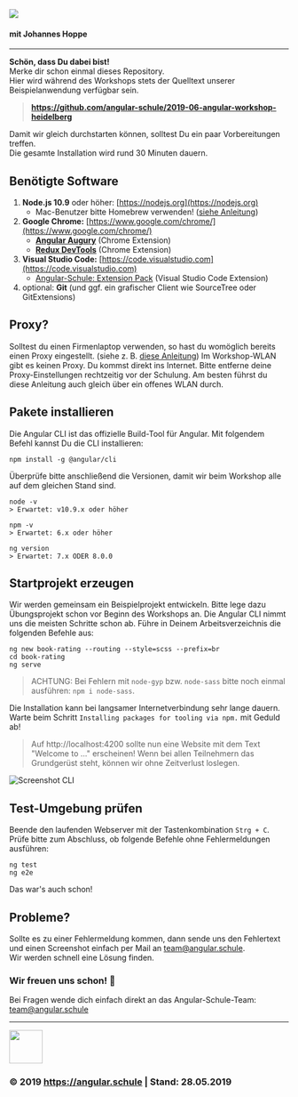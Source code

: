 <img src="http://assets.angular.schule/logo-angular-schulung-heidelberg-2019-03.png">

#### **mit Johannes Hoppe**

<hr>

**Schön, dass Du dabei bist!**  
Merke dir schon einmal dieses Repository.  
Hier wird während des Workshops stets der Quelltext unserer Beispielanwendung verfügbar sein.
> **https://github.com/angular-schule/2019-06-angular-workshop-heidelberg**

Damit wir gleich durchstarten können, solltest Du ein paar Vorbereitungen treffen.  
Die gesamte Installation wird rund 30 Minuten dauern. 

## Benötigte Software

1. **Node.js 10.9** oder höher: [https://nodejs.org](https://nodejs.org)
   + Mac-Benutzer bitte Homebrew verwenden! ([siehe Anleitung](https://presentations.angular.schule/HOMEBREW_NODE))
2. **Google Chrome:** [https://www.google.com/chrome/](https://www.google.com/chrome/)
   + **[Angular Augury](https://chrome.google.com/webstore/detail/augury/elgalmkoelokbchhkhacckoklkejnhcd)** (Chrome Extension)
   + **[Redux DevTools](https://chrome.google.com/webstore/detail/redux-devtools/lmhkpmbekcpmknklioeibfkpmmfibljd)** (Chrome Extension)
4. **Visual Studio Code:** [https://code.visualstudio.com](https://code.visualstudio.com)
   + [Angular-Schule: Extension Pack](https://marketplace.visualstudio.com/items?itemName=angular-schule.angular-schule-extension-pack)  (Visual Studio Code Extension)
5. optional: **Git** (und ggf. ein grafischer Client wie SourceTree oder GitExtensions)


## Proxy?

Solltest du einen Firmenlaptop verwenden, so hast du womöglich bereits einen Proxy eingestellt. (siehe z. B. [diese Anleitung](https://presentations.angular.schule/PROXY.html))
Im Workshop-WLAN gibt es keinen Proxy.
Du kommst direkt ins Internet.
Bitte entferne deine Proxy-Einstellungen rechtzeitig vor der Schulung.
Am besten führst du diese Anleitung auch gleich über ein offenes WLAN durch.


## Pakete installieren

Die Angular CLI ist das offizielle Build-Tool für Angular. Mit folgendem Befehl kannst Du die CLI installieren:

```
npm install -g @angular/cli
```

Überprüfe bitte anschließend die Versionen, damit wir beim Workshop alle auf dem gleichen Stand sind.
```
node -v
> Erwartet: v10.9.x oder höher

npm -v
> Erwartet: 6.x oder höher

ng version
> Erwartet: 7.x ODER 8.0.0
```



## Startprojekt erzeugen

Wir werden gemeinsam ein Beispielprojekt entwickeln.
Bitte lege dazu Übungsprojekt schon vor Beginn des Workshops an.
Die Angular CLI nimmt uns die meisten Schritte schon ab.
Führe in Deinem Arbeitsverzeichnis die folgenden Befehle aus:

```
ng new book-rating --routing --style=scss --prefix=br
cd book-rating
ng serve
```

> ACHTUNG: Bei Fehlern mit `node-gyp` bzw. `node-sass` bitte noch einmal ausführen: `npm i node-sass`.

Die Installation kann bei langsamer Internetverbindung sehr lange dauern.
Warte beim Schritt `Installing packages for tooling via npm.` mit Geduld ab!


> Auf http://localhost:4200 sollte nun eine Website mit dem Text "Welcome to ..." erscheinen!
Wenn bei allen Teilnehmern das Grundgerüst steht, können wir ohne Zeitverlust loslegen.

![Screenshot CLI](http://assets.angular.schule/chrome_cli_welcome.png)




## Test-Umgebung prüfen

Beende den laufenden Webserver mit der Tastenkombination `Strg + C`.  
Prüfe bitte zum Abschluss, ob folgende Befehle ohne Fehlermeldungen ausführen:

```
ng test
ng e2e
```

Das war's auch schon!


## Probleme?

Sollte es zu einer Fehlermeldung kommen, dann sende uns den Fehlertext und einen Screenshot einfach per Mail an [team@angular.schule](mailto:team@angular.schule).  
Wir werden schnell eine Lösung finden.



### Wir freuen uns schon! 🙂

Bei Fragen wende dich einfach direkt an das Angular-Schule-Team:  
[team@angular.schule](mailto:team@angular.schule)

<hr>

<img src="http://assets.angular.schule/logo-angular-schule.png" height="60">

### &copy; 2019 https://angular.schule | Stand: 28.05.2019

